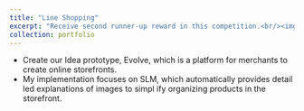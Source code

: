 ```yaml
---
title: "Line Shopping"
excerpt: "Receive second runner-up reward in this competition.<br/><img src='/images/line_shopping.jpg'>"
collection: portfolio
---
```


* Create our Idea prototype, Evolve, which is a platform for merchants to create online storefronts.
* My implementation focuses on SLM, which automatically provides detail led explanations of images to simpl ify organizing products in the storefront.

<!-- This is an item in your portfolio. It can be have images or nice text. If you name the file .md, it will be parsed as markdown. If you name the file .html, it will be parsed as HTML.  -->
